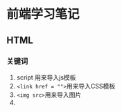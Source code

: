 # 前端学习笔记

## HTML

### 关键词

1. script 用来导入js模板
2. ```<link href = "">```用来导入CSS模板
3. ``<img src>``用来导入图片
4. 